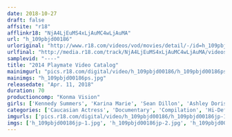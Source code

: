 ```yaml
---
date: 2018-10-27
draft: false
affsite: "r18"
afflinkr18: "NjA4LjEuMS4xLjAuMC4wLjAuMA"
url: "h_109pbjd00186"
urloriginal: "http://www.r18.com/videos/vod/movies/detail/-/id=h_109pbjd00186"
urlfinal: "http://media.r18.com/track/NjA4LjEuMS4xLjAuMC4wLjAuMA/videos/vod/movies/detail/-/id=h_109pbjd00186"
samplevid: "----"
title: "2014 Playmate Video Catalog"
mainimgurl: "pics.r18.com/digital/video/h_109pbjd00186/h_109pbjd00186ps.jpg"
mainimgs: "h_109pbjd00186ps.jpg"
releasedate: "Apr. 11, 2018"
duration: 70
productioncomp: "Konma Vision"
girls: ['Kennedy Summers', 'Karina Marie', 'Sean Dillon', 'Ashley Doris', 'Jaslyn Ome', 'Kristen Nicole', 'Audrey Aleen Allen', 'Alyssa Arce', 'Val Keil', 'Bryiana Noelle']
categories: ['Caucasian Actress', 'Documentary', 'Compilation', 'Hi-Def']
imgurls: ['pics.r18.com/digital/video/h_109pbjd00186/h_109pbjd00186jp-1.jpg', 'pics.r18.com/digital/video/h_109pbjd00186/h_109pbjd00186jp-2.jpg', 'pics.r18.com/digital/video/h_109pbjd00186/h_109pbjd00186jp-3.jpg', 'pics.r18.com/digital/video/h_109pbjd00186/h_109pbjd00186jp-4.jpg', 'pics.r18.com/digital/video/h_109pbjd00186/h_109pbjd00186jp-5.jpg', 'pics.r18.com/digital/video/h_109pbjd00186/h_109pbjd00186jp-6.jpg', 'pics.r18.com/digital/video/h_109pbjd00186/h_109pbjd00186jp-7.jpg', 'pics.r18.com/digital/video/h_109pbjd00186/h_109pbjd00186jp-8.jpg', 'pics.r18.com/digital/video/h_109pbjd00186/h_109pbjd00186jp-9.jpg', 'pics.r18.com/digital/video/h_109pbjd00186/h_109pbjd00186jp-10.jpg', 'pics.r18.com/digital/video/h_109pbjd00186/h_109pbjd00186jp-11.jpg', 'pics.r18.com/digital/video/h_109pbjd00186/h_109pbjd00186jp-12.jpg', 'pics.r18.com/digital/video/h_109pbjd00186/h_109pbjd00186jp-13.jpg', 'pics.r18.com/digital/video/h_109pbjd00186/h_109pbjd00186jp-14.jpg', 'pics.r18.com/digital/video/h_109pbjd00186/h_109pbjd00186jp-15.jpg', 'pics.r18.com/digital/video/h_109pbjd00186/h_109pbjd00186jp-16.jpg', 'pics.r18.com/digital/video/h_109pbjd00186/h_109pbjd00186jp-17.jpg', 'pics.r18.com/digital/video/h_109pbjd00186/h_109pbjd00186jp-18.jpg', 'pics.r18.com/digital/video/h_109pbjd00186/h_109pbjd00186jp-19.jpg', 'pics.r18.com/digital/video/h_109pbjd00186/h_109pbjd00186jp-20.jpg']
imgs: ['h_109pbjd00186jp-1.jpg', 'h_109pbjd00186jp-2.jpg', 'h_109pbjd00186jp-3.jpg', 'h_109pbjd00186jp-4.jpg', 'h_109pbjd00186jp-5.jpg', 'h_109pbjd00186jp-6.jpg', 'h_109pbjd00186jp-7.jpg', 'h_109pbjd00186jp-8.jpg', 'h_109pbjd00186jp-9.jpg', 'h_109pbjd00186jp-10.jpg', 'h_109pbjd00186jp-11.jpg', 'h_109pbjd00186jp-12.jpg', 'h_109pbjd00186jp-13.jpg', 'h_109pbjd00186jp-14.jpg', 'h_109pbjd00186jp-15.jpg', 'h_109pbjd00186jp-16.jpg', 'h_109pbjd00186jp-17.jpg', 'h_109pbjd00186jp-18.jpg', 'h_109pbjd00186jp-19.jpg', 'h_109pbjd00186jp-20.jpg']
---
```


